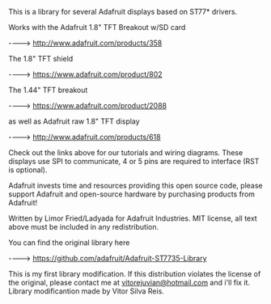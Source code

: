 This is a library for several Adafruit displays based on ST77* drivers.

  Works with the Adafruit 1.8" TFT Breakout w/SD card
  
   ----> http://www.adafruit.com/products/358

  The 1.8" TFT shield
  
  ----> https://www.adafruit.com/product/802

  The 1.44" TFT breakout
  
  ----> https://www.adafruit.com/product/2088

  as well as Adafruit raw 1.8" TFT display
  
  ----> http://www.adafruit.com/products/618

Check out the links above for our tutorials and wiring diagrams.
These displays use SPI to communicate, 4 or 5 pins are required to
interface (RST is optional).

Adafruit invests time and resources providing this open source code,
please support Adafruit and open-source hardware by purchasing
products from Adafruit!

Written by Limor Fried/Ladyada for Adafruit Industries.
MIT license, all text above must be included in any redistribution.

  You can find the original library here
  
  ----> https://github.com/adafruit/Adafruit-ST7735-Library

This is my first library modification.
If this distribution violates the license of the original, please contact me at vitorejuvian@hotmail.com and i'll fix it.
Library modificantion made by Vitor Silva Reis.